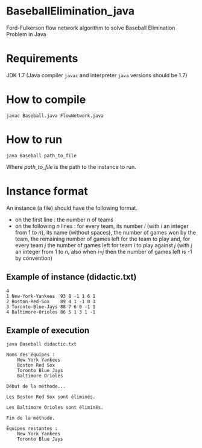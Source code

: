 # BaseballElimination_java
Ford-Fulkerson flow network algorithm to solve Baseball Elimination Problem in Java

# Requirements
JDK 1.7 (Java compiler ```javac``` and interpreter ```java``` versions should be 1.7)

# How to compile
	javac Baseball.java FlowNetwork.java

# How to run
	java Baseball path_to_file

Where _path_to_file_ is the path to the instance to run.

# Instance format
An instance (a file) should have the following format.
* on the first line : the number _n_ of teams
* on the following _n_ lines : for every team, its number _i_ (with _i_ an integer from 1 to _n_), its name
  (without spaces), the number of games won by the team, the remaining number of games left for the
  team to play and, for every team _j_ the number of games left for team _i_ to play against _j_ (with 
  _j_ an integer from 1 to _n_, also when _i_=_j_ then the number of games left is -1 by convention)
  
## Example of instance (didactic.txt)
```
4
1 New-York-Yankees  93 8 -1 1 6 1
2 Boston-Red-Sox    89 4 1 -1 0 3
3 Toronto-Blue-Jays 88 7 6 0 -1 1
4 Baltimore-Orioles 86 5 1 3 1 -1
```

## Example of execution
	java Baseball didactic.txt

```
Noms des équipes :
	New York Yankees
	Boston Red Sox
	Toronto Blue Jays
	Baltimore Orioles

Début de la méthode...

Les Boston Red Sox sont éliminés.

Les Baltimore Orioles sont éliminés.

Fin de la méthode.

Équipes restantes : 
	New York Yankees
	Toronto Blue Jays

```
